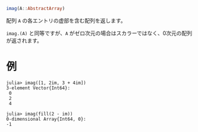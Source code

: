 ```julia
imag(A::AbstractArray)
```

配列 `A` の各エントリの虚部を含む配列を返します。

`imag.(A)` と同等ですが、`A` がゼロ次元の場合はスカラーではなく、0次元の配列が返されます。

# 例

```jldoctest
julia> imag([1, 2im, 3 + 4im])
3-element Vector{Int64}:
 0
 2
 4

julia> imag(fill(2 - im))
0-dimensional Array{Int64, 0}:
-1
```
